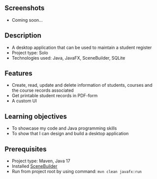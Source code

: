 ## Screenshots
- Coming soon...

## Description
- A desktop application that can be used to maintain a student register
- Project type: Solo
- Technologies used: Java, JavaFX, SceneBuilder, SQLite

## Features
- Create, read, update and delete information of students, courses and the course records associated
- Get printable student records in PDF-form
- A custom UI

## Learning objectives
- To showcase my code and Java programming skills
- To show that I can design and build a desktop application

## Prerequisites
- Project type: Maven, Java 17
- Installed <a href="https://gluonhq.com/products/scene-builder/">SceneBuilder</a>
- Run from project root by using command: ``mvn clean javafx:run``
